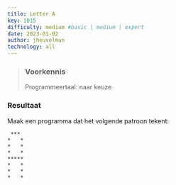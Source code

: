 ```yaml
---
title: Letter A
key: 1015
difficulty: medium #basic | medium | expert
date: 2023-01-02
author: jheuvelman
technology: all
---
```






> ### Voorkennis
> Programmeertaal: naar keuze
### Resultaat
Maak een programma dat het volgende patroon tekent:
```shell
 *** 
*   *
*   *  
*   *
***** 
*   *    
*   * 
*   * 
```
